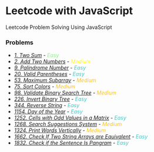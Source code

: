 # Leetcode with JavaScript

Leetcode Problem Solving Using JavaScript

### Problems

- [_1. Two Sum_](https://leetcode.com/problems/two-sum/description/) - <span style="color:lightgreen">_Easy_</span>
- [_2. Add Two Numbers_](https://leetcode.com/problems/add-two-numbers/description/) - <span style="color:yellow">_Medium_</span>
- [_9. Palindrome Number_](https://leetcode.com/problems/palindrome-number/description/) - <span style="color:#46c6c2">_Easy_</span>
- [_20. Valid Parentheses_](https://leetcode.com/problems/valid-parentheses/description/) - <span style="color:#46c6c2">_Easy_</span>
- [_53. Maximum Subarray_](https://leetcode.com/problems/maximum-subarray/description/) - <span style="color:#fac31d">_Medium_</span>
- [_75. Sort Colors_](https://leetcode.com/problems/sort-colors/description/) - <span style="color:#fac31d">_Medium_</span>
- [_98. Validate Binary Search Tree_](https://leetcode.com/problems/validate-binary-search-tree/description/) - <span style="color:#fac31d">_Medium_</span>
- [_226. Invert Binary Tree_](https://leetcode.com/problems/invert-binary-tree/description/) - <span style="color:#46c6c2">_Easy_</span>
- [_344. Reverse String_](https://leetcode.com/problems/reverse-string/description/) - <span style="color:#46c6c2">_Easy_</span>
- [_1154. Day of the Year_](https://leetcode.com/problems/day-of-the-year/description/) - <span style="color:#46c6c2">_Easy_</span>
- [_1252. Cells with Odd Values in a Matrix_](https://leetcode.com/problems/day-of-the-year/description/) - <span style="color:#46c6c2">_Easy_</span>
- [_1268. Search Suggestions System_](https://leetcode.com/problems/search-suggestions-system/description/) - <span style="color:#fac31d">_Medium_</span>
- [_1324. Print Words Vertically_](https://leetcode.com/problems/print-words-vertically/description/) - <span style="color:#fac31d">_Medium_</span>
- [_1662. Check If Two String Arrays are Equivalent_](https://leetcode.com/problems/check-if-two-string-arrays-are-equivalent/description/) - <span style="color:#46c6c2">_Easy_</span>
- [_1832. Check if the Sentence Is Pangram_](https://leetcode.com/problems/check-if-the-sentence-is-pangram/description/) - <span style="color:#46c6c2">_Easy_</span>
